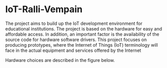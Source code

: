 # IoT-Ralli-Vempain
The project aims to build up the IoT development environment for educational institutions. The project is based on the hardware for easy and affordable access. In addition, an important factor is the availability of the source code for hardware software drivers. This project focuses on producing prototypes, where the Internet of Things (IoT) terminology will face in the actual equipment and services offered by the Internet

Hardware choices are described in the figure below.

